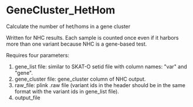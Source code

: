 # GeneCluster_HetHom
Calculate the number of het/homs in a gene cluster

Written for NHC results. Each sample is counted once even if it harbors more than one variant because NHC is a gene-based test.

Requires four parameters:
1) gene_list file: similar to SKAT-O setid file with column names: "var" and "gene".
2) gene_cluster file: gene_cluster column of NHC output.
3) raw_file: plink .raw file (variant ids in the header should be in the same format with the variant ids in gene_list file).
4) output_file
